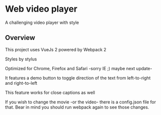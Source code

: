 # Web video player
A challenging video player with style

## Overview
This project uses VueJs 2 powered by Webpack 2

Styles by stylus

Optimized for Chrome, Firefox and Safari -sorry IE ;) maybe next update-

It features a demo button to toggle direction of the text from left-to-right and right-to-left

This feature works for close captions as well

If you wish to change the movie -or the video- there is a config.json file for that. Bear in mind you should run webpack again to see those changes.